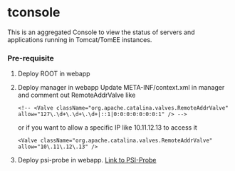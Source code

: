 # tconsole

This is an aggregated Console to view the status of servers and applications running in Tomcat/TomEE instances.

### Pre-requisite
1. Deploy ROOT in webapp
2. Deploy manager in webapp
   Update META-INF/context.xml in manager and comment out RemoteAddrValve like
   
   `<!--
   <Valve className="org.apache.catalina.valves.RemoteAddrValve"
         allow="127\.\d+\.\d+\.\d+|::1|0:0:0:0:0:0:0:1" />
   -->`
   
   or if you want to allow a specific IP like 10.11.12.13 to access it
   
   `<Valve className="org.apache.catalina.valves.RemoteAddrValve"
         allow="10\.11\.12\.13" />`

3. Deploy psi-probe in webapp. [Link to PSI-Probe](https://github.com/psi-probe/psi-probe)

